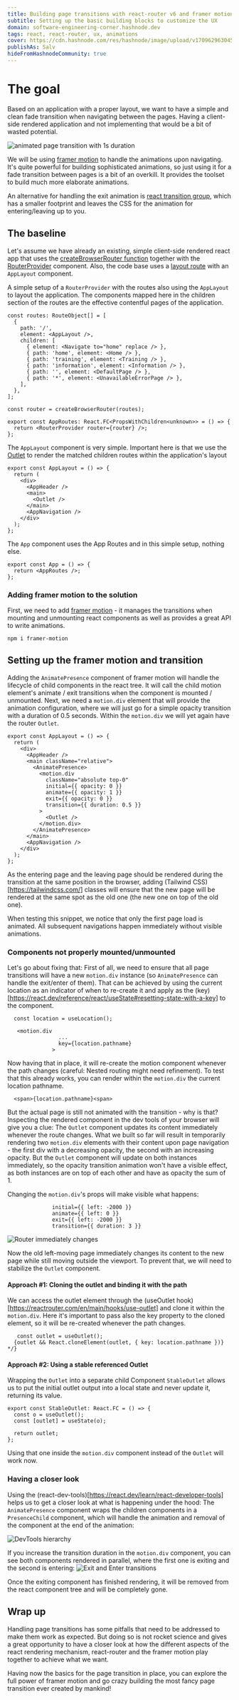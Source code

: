 ```yaml
---
title: Building page transitions with react-router v6 and framer motion
subtitle: Setting up the basic building blocks to customize the UX
domain: software-engineering-corner.hashnode.dev
tags: react, react-router, ux, animations
cover: https://cdn.hashnode.com/res/hashnode/image/upload/v1709629630452/_-nGde1z0.jpg?auto=format
publishAs: Salv
hideFromHashnodeCommunity: true
---
```


# The goal
Based on an application with a proper layout, we want to have a simple and clean fade transition when navigating between the pages. Having a client-side rendered application and not implementing that would be a bit of wasted potential.

![animated page transition with 1s duration](https://cdn.hashnode.com/res/hashnode/image/upload/v1709892988313/o6Dqpo0Wi.gif?auto=format)

We will be using [framer motion](https://npmjs.com/package/framer-motion) to handle the animations upon navigating. It's quite powerful for building sophisticated animations, so just using it for a fade transition between pages is a bit of an overkill. It provides the toolset to build much more elaborate animations. 

An alternative for handling the exit animation is [react transition group](https://www.npmjs.com/package/react-transition-group), which has a smaller footprint and leaves the CSS for the animation for entering/leaving up to you.

## The baseline
Let's assume we have already an existing, simple client-side rendered react app that uses the [createBrowserRouter function](https://reactrouter.com/en/main/routers/create-browser-router) together with the [RouterProvider](https://reactrouter.com/en/main/routers/router-provider) component. Also, the code base uses a [layout route](https://reactrouter.com/en/main/start/concepts#layout-routes) with an `AppLayout` component.

A simple setup of a `RouterProvider` with the routes also using the `AppLayout` to layout the application. The components mapped here in the children section of the routes are the effective contentful pages of the application.

```tsx
const routes: RouteObject[] = [
  {
    path: '/',
    element: <AppLayout />,
    children: [
      { element: <Navigate to="home" replace /> },
      { path: 'home', element: <Home /> },
      { path: 'training', element: <Training /> },
      { path: 'information', element: <Information /> },
      { path: '', element: <DefaultPage /> },
      { path: '*', element: <UnavailableErrorPage /> },
    ],
  },
];

const router = createBrowserRouter(routes);

export const AppRoutes: React.FC<PropsWithChildren<unknown>> = () => {
  return <RouterProvider router={router} />;
};
```

The `AppLayout` component is very simple. Important here is that we use the 
[Outlet](https://reactrouter.com/en/main/start/concepts#outlets) to render the matched children routes within the application's layout
```tsx
export const AppLayout = () => {
  return (
    <div>
      <AppHeader />
      <main>
        <Outlet />
      </main>
      <AppNavigation />
    </div>
  );
};
```

The `App` component uses the App Routes and in this simple setup, nothing else.
```tsx
export const App = () => {
  return <AppRoutes />;
};
```

### Adding framer motion to the solution
First, we need to add [framer motion](https://npmjs.com/package/framer-motion) - it manages the transitions when mounting and unmounting react components as well as provides a great API to write animations. 

`npm i framer-motion`

## Setting up the framer motion and transition 
Adding the `AnimatePresence` component of framer motion will handle the lifecycle of child components in the react tree. It will call the child motion element's animate / exit transitions when the component is mounted / unmounted.
Next, we need a `motion.div` element that will provide the animation configuration, where we will just go for a simple opacity transition with a duration of 0.5 seconds. Within the `motion.div` we will yet again have the router `Outlet`.

```tsx
export const AppLayout = () => {
  return (
    <div>
      <AppHeader />
      <main className="relative">
        <AnimatePresence>
          <motion.div
            className="absolute top-0"
            initial={{ opacity: 0 }}
            animate={{ opacity: 1 }}
            exit={{ opacity: 0 }}
            transition={{ duration: 0.5 }}
          >
            <Outlet />
          </motion.div>
        </AnimatePresence>
      </main>
      <AppNavigation />
    </div>
  );
};
```

As the entering page and the leaving page should be rendered during the transition at the same position in the browser, adding (Tailwind CSS)[https://tailwindcss.com/] classes will ensure that the new page will be rendered at the same spot as the old one (the new one on top of the old one).

When testing this snippet, we notice that only the first page load is animated. All subsequent navigations happen immediately without visible animations.

### Components not properly mounted/unmounted
Let's go about fixing that: First of all, we need to ensure that all page transitions will have a new `motion.div` instance (so `AnimatePresence` can handle the exit/enter of them). That can be achieved by using the current location as an indicator of when to re-create it and apply as the (key)[https://react.dev/reference/react/useState#resetting-state-with-a-key] to the component.

```tsx
  const location = useLocation();

   <motion.div
                ...
                key={location.pathname}
              >
```

Now having that in place, it will re-create the motion component whenever the path changes (careful: Nested routing might need refinement). To test that this already works, you can render within the `motion.div` the current location pathname.

```tsx
  <span>{location.pathname}<span>
```

But the actual page is still not animated with the transition - why is that? Inspecting the rendered component in the dev tools of your browser will give you a clue: The `Outlet` component updates its content immediately whenever the route changes. What we built so far will result in temporarily rendering two `motion.div` elements with their content upon page navigation - the first div with a decreasing opacity, the second with an increasing opacity. But the `Outlet` component will update on both instances immediately, so the opacity transition animation won't have a visible effect, as both instances are on top of each other and have as opacity the sum of 1. 

Changing the `motion.div`'s props will make visible what happens:
```tsx
              initial={{ left: -2000 }}
              animate={{ left: 0 }}
              exit={{ left: -2000 }}
              transition={{ duration: 3 }}
```

![Router immediately changes](https://cdn.hashnode.com/res/hashnode/image/upload/v1709893607860/jIonQzlzW.gif?auto=format)


Now the old left-moving page immediately changes its content to the new page while still moving outside the viewport. To prevent that, we will need to stabilize the `Outlet` component.

#### Approach #1: Cloning the outlet and binding it with the path
We can access the outlet element through the (useOutlet hook)[https://reactrouter.com/en/main/hooks/use-outlet] and clone it within the `motion.div`. Here it's important to pass also the key property to the cloned element, so it will be re-created whenever the path changes.

```tsx
   const outlet = useOutlet();
  {outlet && React.cloneElement(outlet, { key: location.pathname })} */}
```

#### Approach #2: Using a stable referenced Outlet
Wrapping the `Outlet` into a separate child Component `StableOutlet` allows us to put the initial outlet output into a local state and never update it, returning its value. 

```tsx
export const StableOutlet: React.FC = () => {
  const o = useOutlet();
  const [outlet] = useState(o);

  return outlet;
};
```

Using that one inside the `motion.div` component instead of the `Outlet` will work now.

### Having a closer look
Using the (react-dev-tools)[https://react.dev/learn/react-developer-tools] helps us to get a closer look at what is happening under the hood: The `AnimatePresence` component wraps the children components in a `PresenceChild` component, which will handle the animation and removal of the component at the end of the animation:

![DevTools hierarchy](https://cdn.hashnode.com/res/hashnode/image/upload/v1709625976339/kS7PNhbE4.png?auto=format)

If you increase the transition duration in the `motion.div` component, you can see both components rendered in parallel, where the first one is exiting and the second is entering:
![Exit and Enter transitions](https://cdn.hashnode.com/res/hashnode/image/upload/v1709626466732/CIMsyjqLP.png?auto=format)

Once the exiting component has finished rendering, it will be removed from the react component tree and will be completely gone.

## Wrap up
Handling page transitions has some pitfalls that need to be addressed to make them work as expected. But doing so is not rocket science and gives a great opportunity to have a closer look at how the different aspects of the react rendering mechanism, react-router and the framer motion play together to achieve what we want.

Having now the basics for the page transition in place, you can explore the full power of framer motion and go crazy building the most fancy page transition ever created by mankind!
